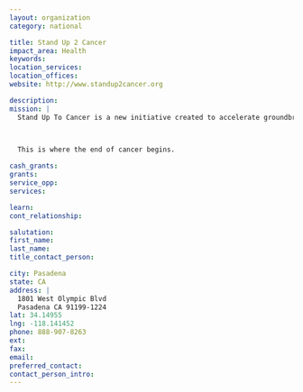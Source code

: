 ```yaml
---
layout: organization
category: national

title: Stand Up 2 Cancer
impact_area: Health
keywords: 
location_services: 
location_offices: 
website: http://www.standup2cancer.org

description: 
mission: |
  Stand Up To Cancer is a new initiative created to accelerate groundbreaking cancer research that will get new therapies to patients quickly and save lives. SU2C's goal is to bring together the best and the brightest in the cancer community, encouraging collaboration instead of competition. By galvanizing the entertainment industry, SU2C creates awareness and builds broad public support for this effort.

  

  This is where the end of cancer begins.

cash_grants: 
grants: 
service_opp: 
services: 

learn: 
cont_relationship: 

salutation: 
first_name: 
last_name: 
title_contact_person: 

city: Pasadena
state: CA
address: |
  1801 West Olympic Blvd  
  Pasadena CA 91199-1224
lat: 34.14955
lng: -118.141452
phone: 888-907-8263
ext: 
fax: 
email: 
preferred_contact: 
contact_person_intro: 
---
```

